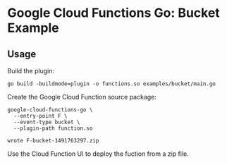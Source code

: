 # Google Cloud Functions Go: Bucket Example

## Usage

Build the plugin:

```
go build -buildmode=plugin -o functions.so examples/bucket/main.go
```

Create the Google Cloud Function source package:

```
google-cloud-functions-go \
  --entry-point F \
  --event-type bucket \
  --plugin-path function.so
```

```
wrote F-bucket-1491763297.zip
```

Use the Cloud Function UI to deploy the fuction from a zip file.
